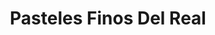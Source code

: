 ---
title: "Pasteles Finos Del Real"
url: /nezahualcoyotl/pasteles-finos-del-real-avenida-chimalhuacan/
shop: pastelería
---